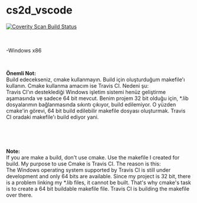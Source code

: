 # cs2d_vscode
 
<a href="https://scan.coverity.com/projects/requizm-cs2d_vscode">
  <img alt="Coverity Scan Build Status"
       src="https://scan.coverity.com/projects/20359/badge.svg"/>
</a><br/><br/><br/>

<p>-Windows x86</p>
<p>&nbsp;</p>
<p><strong>&Ouml;nemli Not:</strong><br />Build edecekseniz, cmake kullanmayın. Build i&ccedil;in oluşturduğum makefile'ı kullanın. Cmake kullanma amacım ise Travis CI.&nbsp;Nedeni şu:<br /> Travis CI'ın desteklediği Windows işletim sistemi hen&uuml;z geliştirme aşamasında ve sadece 64 bit mevcut. Benim projem 32 bit olduğu i&ccedil;in, *.lib dosyalarımın bağlanmasında sıkıntı &ccedil;ıkıyor, build edilemiyor. O y&uuml;zden cmake'in g&ouml;revi, 64 bit build edilebilir makefile dosyası oluşturmak. Travis CI oradaki makefile'ı build ediyor yani.</p>
<p>&nbsp;</p>
<p>&nbsp;</p>
<p><strong>Note:</strong><br />If you are make a build, don't use cmake. Use the makefile I created for build. My purpose to use Cmake is Travis CI. The reason is this:<br />The Windows operating system supported by Travis CI is still under development and only 64 bits are available. Since my project is 32 bit, there is a problem linking my *.lib files, it cannot be built. That's why cmake's task is to create a 64 bit buildable makefile file. Travis CI is building the makefile over there.</p>
<p>&nbsp;</p>
